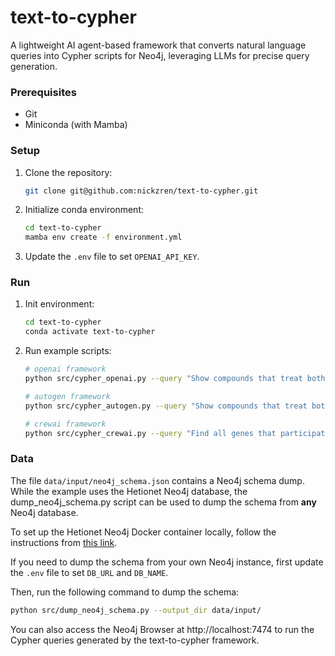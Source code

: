 # text-to-cypher
A lightweight AI agent-based framework that converts natural language queries into Cypher scripts for Neo4j, leveraging LLMs for precise query generation.

### Prerequisites

- Git
- Miniconda (with Mamba)

### Setup

1. Clone the repository:
   ```sh
   git clone git@github.com:nickzren/text-to-cypher.git
   ```
2. Initialize conda environment:
   ```sh
   cd text-to-cypher
   mamba env create -f environment.yml
   ```
3. Update the `.env` file to set `OPENAI_API_KEY`.

### Run

1. Init environment:
   ```sh
   cd text-to-cypher
   conda activate text-to-cypher
   ```
2. Run example scripts:
   ```sh
   # openai framework
   python src/cypher_openai.py --query "Show compounds that treat both type 2 diabetes mellitus and hypertension."

   # autogen framework
   python src/cypher_autogen.py --query "Show compounds that treat both type 2 diabetes mellitus and hypertension."

   # crewai framework
   python src/cypher_crewai.py --query "Find all genes that participate in the mitotic spindle checkpoint and are expressed in the lung."
   ```

### Data

The file `data/input/neo4j_schema.json` contains a Neo4j schema dump. While the example uses the Hetionet Neo4j database, the dump_neo4j_schema.py script can be used to dump the schema from **any** Neo4j database.

To set up the Hetionet Neo4j Docker container locally, follow the instructions from [this link](https://github.com/nickzren/hetionet/tree/main?tab=readme-ov-file#docker-setup-and-initialization).

If you need to dump the schema from your own Neo4j instance, first update the `.env` file to set `DB_URL` and `DB_NAME`.

Then, run the following command to dump the schema:
```sh
python src/dump_neo4j_schema.py --output_dir data/input/
```

You can also access the Neo4j Browser at http://localhost:7474 to run the Cypher queries generated by the text-to-cypher framework.